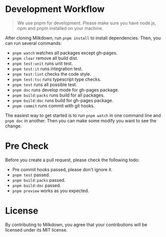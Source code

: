 # Development Workflow

> We use pnpm for development.
> Please make sure you have node.js, npm and pnpm installed on your machine.

After cloning Milkdown, run `pnpm install` to install dependencies. Then, you can run several commands:

-   `pnpm watch` watches all packages except gh-pages.
-   `pnpm clear` remove all build dist.
-   `pnpm test:unit` runs unit test.
-   `pnpm test:it` runs integration test.
-   `pnpm test:lint` checks the code style.
-   `pnpm test:tsc` runs typescript type checks.
-   `pnpm test` runs all possible test.
-   `pnpm doc` runs develop mode for gh-pages package.
-   `pnpm build:packs` runs build for all packages.
-   `pnpm build:doc` runs build for gh-pages package.
-   `pnpm commit` runs commit with git hooks.

The easiest way to get started is to run `pnpm watch` in one command line and `pnpm doc` in another.
Then you can make some modify you want to see the change.

# Pre Check

Before you create a pull request, please check the following todo:

-   Pre commit hooks passed, please don't ignore it.
-   `pnpm test` passed.
-   `pnpm build:packs` passed.
-   `pnpm build:doc` passed.
-   `pnpm preview` works as you expected.

# License

By contributing to Milkdown, you agree that your contributions will be licensed under its MIT license.
